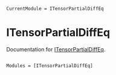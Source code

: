 ```@meta
CurrentModule = ITensorPartialDiffEq
```

# ITensorPartialDiffEq

Documentation for [ITensorPartialDiffEq](https://github.com/mtfishman/ITensorPartialDiffEq.jl).

```@index
```

```@autodocs
Modules = [ITensorPartialDiffEq]
```
